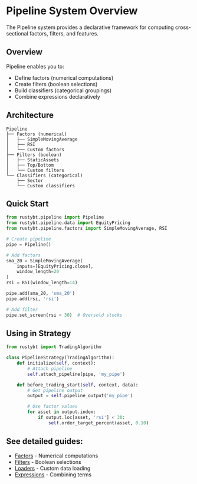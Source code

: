# Pipeline System Overview

The Pipeline system provides a declarative framework for computing cross-sectional factors, filters, and features.

## Overview

Pipeline enables you to:
- Define factors (numerical computations)
- Create filters (boolean selections)
- Build classifiers (categorical groupings)
- Combine expressions declaratively

## Architecture

```
Pipeline
├── Factors (numerical)
│   ├── SimpleMovingAverage
│   ├── RSI
│   └── Custom factors
├── Filters (boolean)
│   ├── StaticAssets
│   ├── Top/Bottom
│   └── Custom filters
└── Classifiers (categorical)
    ├── Sector
    └── Custom classifiers
```

## Quick Start

```python
from rustybt.pipeline import Pipeline
from rustybt.pipeline.data import EquityPricing
from rustybt.pipeline.factors import SimpleMovingAverage, RSI

# Create pipeline
pipe = Pipeline()

# Add factors
sma_20 = SimpleMovingAverage(
    inputs=[EquityPricing.close],
    window_length=20
)
rsi = RSI(window_length=14)

pipe.add(sma_20, 'sma_20')
pipe.add(rsi, 'rsi')

# Add filter
pipe.set_screen(rsi < 30)  # Oversold stocks
```

## Using in Strategy

```python
from rustybt import TradingAlgorithm

class PipelineStrategy(TradingAlgorithm):
    def initialize(self, context):
        # Attach pipeline
        self.attach_pipeline(pipe, 'my_pipe')

    def before_trading_start(self, context, data):
        # Get pipeline output
        output = self.pipeline_output('my_pipe')

        # Use factor values
        for asset in output.index:
            if output.loc[asset, 'rsi'] < 30:
                self.order_target_percent(asset, 0.10)
```

## See detailed guides:
- [Factors](factors.md) - Numerical computations
- [Filters](filters.md) - Boolean selections
- [Loaders](loaders.md) - Custom data loading
- [Expressions](expressions.md) - Combining terms
